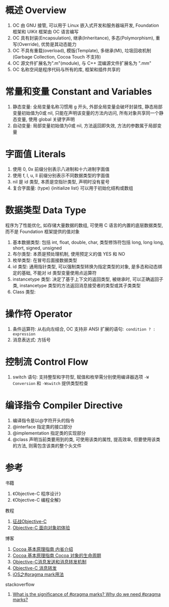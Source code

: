# 概述 Overview

1. OC 由 GNU 接管, 可以用于 Linux 嵌入式开发和服务器端开发, Foundation 框架和 UIKit 框架由 OC 语言编写
2. OC 具有封装(Encapsulation), 继承(Inheritance), 多态(Polymorphism), 重写(Override), 优势是其动态能力
3. OC 不具有重载(overload), 模版(Template), 多继承(MI), 垃圾回收机制(Garbage Collection, Cocoa Touch 不支持)
4. OC 源文件扩展名为".m"(module), 与 C++ 混编源文件扩展名为 ".mm"
5. OC 名称空间是程序代码与所有的库, 框架和插件共享的

# 常量和变量 Constant and Variables

1. 静态变量: 全局变量名称习惯用 g 开头, 外部全局变量会破坏封装性, 静态局部变量初始值为0或 nil, 只能在声明该变量的方法内访问, 所有对象共享同一个静态变量, 使用 global 关键字声明
2. 自动变量: 局部变量初始值为0或 nil, 方法返回即失效, 方法的参数属于局部变量

# 字面值 Literals

1. 使用 0, 0x 前缀分别表示八进制和十六进制字面值
2. 使用 f, l, u, ll 前缀分别表示不同数据类型的字面值
3. nil 是 id 类型, 本质是空指针类型, 声明时没有星号
4. 复合字面量: (type) {initialize list} 可以用于初始化结构或数组

# 数据类型 Data Type

程序为了性能优化, 如存储大量数据的数组, 可使用 C 语言的内置的底层数据类型, 而不是 Foundation 框架提供的值对象

1. 基本数据类型: 包括 int, float, double, char, 类型修饰符包括 long, long long, short, signed, unsigned
2. 布尔类型: 本质是预处理机制, 使用预定义的值 YES 和 NO
3. 枚举类型: 在冒号后面接数据类型
4. id 类型: 通用指针类型, 可以强制类型转换为指定类型的对象, 是多态和动态绑定的基础, 不能对 id 类型变量使用点运算符
5. instancetype 类型: 决定了基于上下文的返回类型, 被继承时, 可以正确返回子类, instancetype 类型的方法返回消息接受者的类型或其子类类型
6. Class 类型:

# 操作符 Operator

1. 条件运算符: 从右向左结合, OC 支持非 ANSI 扩展的语句:` condition ? : expression`
2. 消息表达式: 方括号

# 控制流 Control Flow

1. switch 语句: 支持整型和字符型, 赋值和枚举需分别使用编译器选项 `-W Conversion` 和 `-Wswitch` 提供类型检查

# 编译指令 Compiler Directive

1. 编译指令是以@字符开头的指令
2. @interface 指定类的接口部分
3. @implementation 指定类的实现部分
2. @class 声明当前类要用到的类, 可使用该类的属性, 提高效率, 但要使用该类的方法, 则需包含该类的整个头文件

# 参考

书籍

1. 《Objective-C 程序设计》
2. 《Objective-C 编程全解》

教程

1. [征战Objective-C](http://www.imooc.com/learn/218)
2. [Objective-C 面向对象初体验](http://www.imooc.com/learn/373)

博客

1. [Cocoa 基本原理指南 内省介绍](http://mobile.51cto.com/iphone-274246.htm)
2. [Cocoa 基本原理指南 Cocoa 对象的生命周期](http://mobile.51cto.com/iphone-274253.htm)
3. [Objective-C消息发送和消息转发机制](http://www.jianshu.com/p/01a19c64499c#)
4. [Objective-C 消息转发](http://blog.csdn.net/c395565746c/article/details/8507008)
5. [iOS之#pragma mark用法](https://my.oschina.net/u/615517/blog/90282)

stackoverflow

1. [What is the significance of #pragma marks? Why do we need #pragma marks?](http://stackoverflow.com/questions/6853821/what-is-the-significance-of-pragma-marks-why-do-we-need-pragma-marks)
